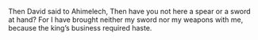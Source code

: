 Then David said to Ahimelech, Then have you not here a spear or a sword at hand? For I have brought neither my sword nor my weapons with me, because the king’s business required haste.

